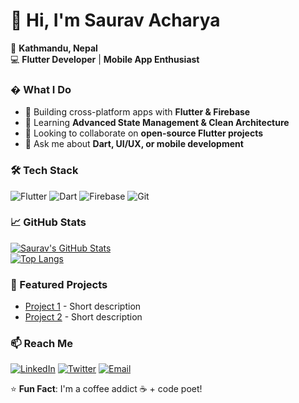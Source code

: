 # 👋 Hi, I'm Saurav Acharya

📍 **Kathmandu, Nepal**  
💻 **Flutter Developer** | **Mobile App Enthusiast**  

### � What I Do
- 🔭 Building cross-platform apps with **Flutter & Firebase**  
- 🌱 Learning **Advanced State Management & Clean Architecture**  
- 👯 Looking to collaborate on **open-source Flutter projects**  
- 💬 Ask me about **Dart, UI/UX, or mobile development**  

### 🛠 Tech Stack
![Flutter](https://img.shields.io/badge/Flutter-02569B?style=flat&logo=flutter&logoColor=white)
![Dart](https://img.shields.io/badge/Dart-0175C2?style=flat&logo=dart&logoColor=white)
![Firebase](https://img.shields.io/badge/Firebase-FFCA28?style=flat&logo=firebase&logoColor=black)
![Git](https://img.shields.io/badge/Git-F05032?style=flat&logo=git&logoColor=white)

### 📈 GitHub Stats
[![Saurav's GitHub Stats](https://github-readme-stats.vercel.app/api?username=YOUR_USERNAME&show_icons=true&theme=radical)](https://github.com/YOUR_USERNAME)  
[![Top Langs](https://github-readme-stats.vercel.app/api/top-langs/?username=YOUR_USERNAME&layout=compact&theme=radical)](https://github.com/YOUR_USERNAME)

### 🌟 Featured Projects
- [Project 1](Link) - Short description  
- [Project 2](Link) - Short description  

### 📫 Reach Me
[![LinkedIn](https://img.shields.io/badge/LinkedIn-0077B5?style=flat&logo=linkedin&logoColor=white)](Your_LinkedIn_Link)
[![Twitter](https://img.shields.io/badge/Twitter-1DA1F2?style=flat&logo=twitter&logoColor=white)](Your_Twitter_Link)
[![Email](https://img.shields.io/badge/Email-D14836?style=flat&logo=gmail&logoColor=white)](mailto:your.email@example.com)

⭐ **Fun Fact**: I'm a coffee addict ☕ + code poet!
